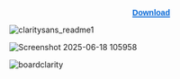 <p align="center">
  <a href="YOUR_DOWNLOAD_LINK" 
     style="text-decoration-line: underline; 
            text-decoration-style: double; 
            text-decoration-color: #0366d6; 
            color: #0366d6;
            font-weight: 600;
            font-family: Arial, sans-serif;">
    Download
  </a>
</p>



![claritysans_readme1](https://github.com/user-attachments/assets/71f95f12-169f-4d4e-9a21-7de80761091c)

![Screenshot 2025-06-18 105958](https://github.com/user-attachments/assets/16c24b92-5805-4c71-8d2a-929d7154fefe)

![boardclarity](https://github.com/user-attachments/assets/270e7ce4-8ed4-4997-a8d8-b7d321c3afe0)
